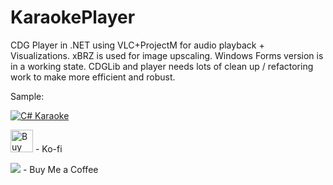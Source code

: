 # KaraokePlayer

CDG Player in .NET using VLC+ProjectM for audio playback + Visualizations.  xBRZ is used for image upscaling.  Windows Forms version is in a working state.  CDGLib and player needs lots of clean up / refactoring work to make more efficient and robust.

Sample:

[![C# Karaoke](https://img.youtube.com/vi/lnbgxOUkbdA/0.jpg)](https://www.youtube.com/watch?v=lnbgxOUkbdA)

<a href='https://ko-fi.com/M4M55991G' target='_blank'><img height='36' style='border:0px;height:36px;' src='https://cdn.ko-fi.com/cdn/kofi1.png?v=2' border='0' alt='Buy Me a Coffee at ko-fi.com' /></a> - Ko-fi

<a href="https://www.buymeacoffee.com/spektor56"><img src="https://img.buymeacoffee.com/button-api/?text=Buy me a coffee&emoji=&slug=spektor56&button_colour=5F7FFF&font_colour=ffffff&font_family=Cookie&outline_colour=000000&coffee_colour=FFDD00"></a> - Buy Me a Coffee
